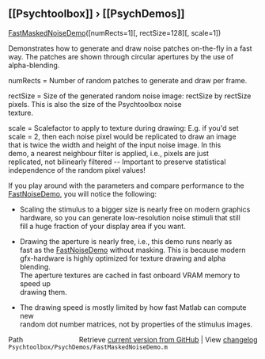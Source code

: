 ## [[Psychtoolbox]] &#8250; [[PsychDemos]]

[FastMaskedNoiseDemo](FastMaskedNoiseDemo)([numRects=1][, rectSize=128][, scale=1])  
  
Demonstrates how to generate and draw noise patches on-the-fly in a fast  
way. The patches are shown through circular apertures by the use of  
alpha-blending.  
  
numRects = Number of random patches to generate and draw per frame.  
  
rectSize = Size of the generated random noise image: rectSize by rectSize  
           pixels. This is also the size of the Psychtoolbox noise  
           texture.  
  
scale = Scalefactor to apply to texture during drawing: E.g. if you'd set  
scale = 2, then each noise pixel would be replicated to draw an image  
that is twice the width and height of the input noise image. In this  
demo, a nearest neighbour filter is applied, i.e., pixels are just  
replicated, not bilinearly filtered -- Important to preserve statistical  
independence of the random pixel values!  
  
If you play around with the parameters and compare performance to the  
[FastNoiseDemo](FastNoiseDemo), you will notice the following:  
  
- Scaling the stimulus to a bigger size is nearly free on modern graphics  
hardware, so you can generate low-resolution noise stimuli that still  
fill a huge fraction of your display area if you want.  
  
- Drawing the aperture is nearly free, i.e., this demo runs nearly as  
fast as the [FastNoiseDemo](FastNoiseDemo) without masking. This is because modern  
gfx-hardware is highly optimized for texture drawing and alpha blending.  
The aperture textures are cached in fast onboard VRAM memory to speed up  
drawing them.  
  
- The drawing speed is mostly limited by how fast Matlab can compute new  
random dot number matrices, not by properties of the stimulus images.  
  




<div class="code_header" style="text-align:right;">
  <span style="float:left;">Path&nbsp;&nbsp;</span> <span class="counter">Retrieve <a href=
  "https://raw.github.com/Psychtoolbox-3/Psychtoolbox-3/beta/Psychtoolbox/PsychDemos/FastMaskedNoiseDemo.m">current version from GitHub</a> | View <a href=
  "https://github.com/Psychtoolbox-3/Psychtoolbox-3/commits/beta/Psychtoolbox/PsychDemos/FastMaskedNoiseDemo.m">changelog</a></span>
</div>
<div class="code">
  <code>Psychtoolbox/PsychDemos/FastMaskedNoiseDemo.m</code>
</div>

